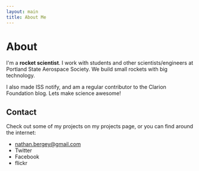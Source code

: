 ```yaml
---
layout: main
title: About Me
---
```


# About

I'm a **rocket scientist**. I work with students and other
scientists/engineers at Portland State Aerospace Society.
We build small rockets with big technology.

I also made ISS notify, and am a regular contributor to
the Clarion Foundation blog. Lets make science awesome!

## Contact

Check out some of my projects on my projects page, or you can find around the internet:

 - <nathan.bergey@gmail.com>
 - Twitter
 - Facebook
 - flickr


